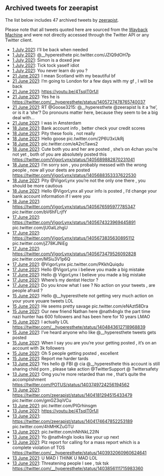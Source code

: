 ## Archived tweets for zeerapist

The list below includes 47 archived tweets by
[zeerapist](https://twitter.com/zeerapist).

Please note that all tweets quoted here are sourced from the
[Wayback Machine](https://web.archive.org) and were not directly accessed through the Twitter API or
any Twitter client.

* [ 1 July 2021](https://web.archive.org/web/20210701213437/https://twitter.com/zeerapist/status/1410713396635484162): I’ll be back when needed <!--1410713396635484162-->
* [ 1 July 2021](https://web.archive.org/web/20210701213149/https://twitter.com/zeerapist/status/1410712681896611846): @__hyperesthete  pic.twitter.com/JZlQ9dOH7p <!--1410712681896611846-->
* [ 1 July 2021](https://web.archive.org/web/20210701212438/https://twitter.com/zeerapist/status/1410710847496900611): Simon is a doxed jew <!--1410710847496900611-->
* [ 1 July 2021](https://web.archive.org/web/20210701212334/https://twitter.com/zeerapist/status/1410710621306359820): Tick tock yaself idiot <!--1410710621306359820-->
* [ 1 July 2021](https://web.archive.org/web/20210701212128/https://twitter.com/zeerapist/status/1410710137799692293): You never learn do you ? <!--1410710137799692293-->
* [21 June 2021](https://web.archive.org/web/20210622070119/https://twitter.com/zeerapist/status/1406856396034002945): I mean Scotland with my beautiful bf <!--1406856396034002945-->
* [21 June 2021](https://web.archive.org/web/20210622034055/https://twitter.com/zeerapist/status/1406851874398027778): I’m going to London for a few days with my gf , I will be back <!--1406851874398027778-->
* [21 June 2021](https://web.archive.org/web/20210622014016/https://twitter.com/zeerapist/status/1406833832796602368): https://youtu.be/4TsqlT0rfJI <!--1406833832796602368-->
* [21 June 2021](https://web.archive.org/web/20210622004305/https://twitter.com/zeerapist/status/1406829277522321411): Yes he is https://twitter.com/__hyperesthete/status/1405727478765740037 <!--1406829277522321411-->
* [21 June 2021](https://web.archive.org/web/20210621041757/https://twitter.com/zeerapist/status/1406828713879166979): RT @Goose3215: @__hyperesthete @zeerapist Is it a ‘he’, or is it a ‘she’? Do pronouns matter here, because they seem to be a big deal with… <!--1406828713879166979-->
* [21 June 2021](https://web.archive.org/web/20210621191021/https://twitter.com/zeerapist/status/1406827850980855809): I was in Amsterdam <!--1406827850980855809-->
* [18 June 2021](https://web.archive.org/web/20210618022702/https://twitter.com/zeerapist/status/1405713601948684298): Bank account info , better check your credit scores <!--1405713601948684298-->
* [18 June 2021](https://web.archive.org/web/20210618021143/https://twitter.com/zeerapist/status/1405709734498471945): Pity these fools , not really <!--1405709734498471945-->
* [18 June 2021](https://web.archive.org/web/20210618015914/https://twitter.com/zeerapist/status/1405706574820216834): Hello goose pic.twitter.com/2P6U3xUkRj <!--1405706574820216834-->
* [18 June 2021](https://web.archive.org/web/20210618014133/https://twitter.com/zeerapist/status/1405702174504538114): pic.twitter.com/eA2rcTaws2 <!--1405702174504538114-->
* [18 June 2021](https://web.archive.org/web/20210618010602/https://twitter.com/zeerapist/status/1405693192708755457): Cute both you and her are posted , she’s on 4chan you’re not yet , both of you are absolutely posted this https://twitter.com/VigorLynx/status/1405689882870231041 <!--1405693192708755457-->
* [18 June 2021](https://web.archive.org/web/20210618004909/https://twitter.com/zeerapist/status/1405688947544571914): I’m sorry son , you probably messed with the wrong people , now all your deets are posted https://twitter.com/VigorLynx/status/1405688353337622530 <!--1405688947544571914-->
* [18 June 2021](https://web.archive.org/web/20210618004406/https://twitter.com/zeerapist/status/1405687677920460803): Pity  @VigorLynx  you’re not the only one there , you should be more cautious <!--1405687677920460803-->
* [18 June 2021](https://web.archive.org/web/20210618004025/https://twitter.com/zeerapist/status/1405686790560882692): Hello  @VigorLynx  all your info is posted , I’d change your bank account information if I were you <!--1405686790560882692-->
* [18 June 2021](https://web.archive.org/web/20210618000552/https://twitter.com/zeerapist/status/1405678076386754570): https://twitter.com/VigorLynx/status/1405676595977785347  pic.twitter.com/bV6hFLrjfY <!--1405678076386754570-->
* [17 June 2021](https://web.archive.org/web/20210617235125/https://twitter.com/zeerapist/status/1405674461404319746): https://twitter.com/VigorLynx/status/1405674323969445891  pic.twitter.com/jU0alLzhgU <!--1405674461404319746-->
* [17 June 2021](https://web.archive.org/web/20210617235003/https://twitter.com/zeerapist/status/1405674110231977988): https://twitter.com/VigorLynx/status/1405673835630895112  pic.twitter.com/jZ78KJNiEg <!--1405674110231977988-->
* [17 June 2021](https://web.archive.org/web/20210617234902/https://twitter.com/zeerapist/status/1405673850797543424): https://twitter.com/VigorLynx/status/1405673479526092828  pic.twitter.com/MSiu3V1p6Q <!--1405673850797543424-->
* [17 June 2021](https://web.archive.org/web/20210617234656/https://twitter.com/zeerapist/status/1405673318116646914): @VigorLynx  pic.twitter.com/PKkhQuiqdu <!--1405673318116646914-->
* [17 June 2021](https://web.archive.org/web/20210617234506/https://twitter.com/zeerapist/status/1405672858471251969): Hello  @VigorLynx  i believe you made a big mistake <!--1405672858471251969-->
* [17 June 2021](https://web.archive.org/web/20210617233757/https://twitter.com/zeerapist/status/1405671058401792011): Hello @ VigorLynx I believe you made a big mistake <!--1405671058401792011-->
* [17 June 2021](https://web.archive.org/web/20210617230005/https://twitter.com/zeerapist/status/1405661525877088261): Where’s my dentist Hector ? <!--1405661525877088261-->
* [17 June 2021](https://web.archive.org/web/20210617165605/https://twitter.com/zeerapist/status/1405567222853013508): Do you know what I see ? No action on your tweets , are people afraid ? <!--1405567222853013508-->
* [15 June 2021](https://web.archive.org/web/20210615202937/https://twitter.com/zeerapist/status/1404898705833082888): Hello  @__hyperesthete  not getting very much action on your youre youare tweets LOL <!--1404898705833082888-->
* [15 June 2021](https://web.archive.org/web/20210615170604/https://twitter.com/zeerapist/status/1404847216154513412): He seems pretty savage pic.twitter.com/eNAzt58Dra <!--1404847216154513412-->
* [15 June 2021](https://web.archive.org/web/20210615183804/https://twitter.com/zeerapist/status/1404846752595914752): Our new friend Nathan here  @nath4nglx  the part time nazi hunter has 600 followers and has been here for 10 years LMAO <!--1404846752595914752-->
* [15 June 2021](https://web.archive.org/web/20210615173230/https://twitter.com/zeerapist/status/1404845789470498826): I actually LOL https://twitter.com/__hyperesthete/status/1404843612718968839 <!--1404845789470498826-->
* [15 June 2021](https://web.archive.org/web/20210615164055/https://twitter.com/zeerapist/status/1404837958444847111): I’ve heard anyone who like  @__hyperesthete  tweets gets posted <!--1404837958444847111-->
* [15 June 2021](https://web.archive.org/web/20210615175440/https://twitter.com/zeerapist/status/1404837223137173506): When I say you are you’re your getting posted , it’s on an account with 3k followers <!--1404837223137173506-->
* [15 June 2021](https://web.archive.org/web/20210615175445/https://twitter.com/zeerapist/status/1404835085568942083): Oh 5 people getting posted , excellent <!--1404835085568942083-->
* [15 June 2021](https://web.archive.org/web/20210615180101/https://twitter.com/zeerapist/status/1404830106523144193): Report me harder tards <!--1404830106523144193-->
* [13 June 2021](https://web.archive.org/web/20210613214834/https://twitter.com/zeerapist/status/1404193910386274304): Yes hello @ FBI @ cia  @__hyperesthete  this account is still sharing child porn , please take action  @TwitterSupport  @  Twittersafety <!--1404193910386274304-->
* [13 June 2021](https://web.archive.org/web/20210613212513/https://twitter.com/zeerapist/status/1404188030697680897): Omg you’re more retarded than me , that’s quite the accomplishment https://twitter.com/POTUS/status/1403749724256194562 <!--1404188030697680897-->
* [13 June 2021](https://web.archive.org/web/20210613213443/https://twitter.com/zeerapist/status/1404181506550009857): https://twitter.com/zeerapist/status/1404181294515433479  pic.twitter.com/gmGZ3qiVCu <!--1404181506550009857-->
* [13 June 2021](https://web.archive.org/web/20210613215024/https://twitter.com/zeerapist/status/1404181294515433479): pic.twitter.com/PIGrhinsgm <!--1404181294515433479-->
* [13 June 2021](https://web.archive.org/web/20210613213215/https://twitter.com/zeerapist/status/1404178569861996545): https://youtu.be/4TsqlT0rfJI <!--1404178569861996545-->
* [13 June 2021](https://web.archive.org/web/20210613215524/https://twitter.com/zeerapist/status/1404175038400675841): https://twitter.com/zeerapist/status/1404174647852253189  pic.twitter.com/4hMHKZuGTU <!--1404175038400675841-->
* [13 June 2021](https://web.archive.org/web/20210613211817/https://twitter.com/zeerapist/status/1404174647852253189): pic.twitter.com/nNhNkL22IN <!--1404174647852253189-->
* [13 June 2021](https://web.archive.org/web/20210613211001/https://twitter.com/zeerapist/status/1404165396781993987): Yo  @nath4nglx  looks like your up next <!--1404165396781993987-->
* [13 June 2021](https://web.archive.org/web/20210613210341/https://twitter.com/zeerapist/status/1404159349107433486): Plz report for calling for a mass report which is a complete violation of TOS https://twitter.com/__hyperesthete/status/1403932060960624641 <!--1404159349107433486-->
* [13 June 2021](https://web.archive.org/web/20210613191357/https://twitter.com/zeerapist/status/1404146563610550274): U MAD I THINK U MAD LOL <!--1404146563610550274-->
* [13 June 2021](https://web.archive.org/web/20210613222224/https://twitter.com/zeerapist/status/1404145734153293832): Threatening people I see , tsk tsk https://twitter.com/__hyperesthete/status/1403856111715983360 <!--1404145734153293832-->
